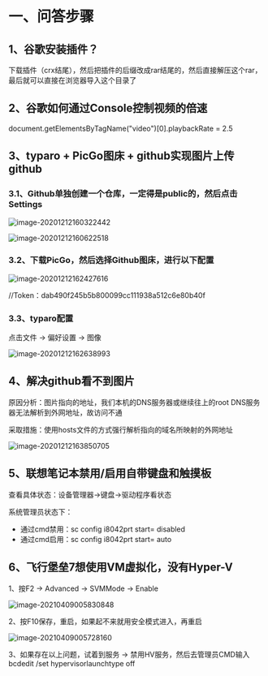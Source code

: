 # 一、问答步骤

## 1、谷歌安装插件？

下载插件（crx结尾），然后把插件的后缀改成rar结尾的，然后直接解压这个rar，最后就可以直接在浏览器导入这个目录了



## 2、谷歌如何通过Console控制视频的倍速

document.getElementsByTagName("video")[0].playbackRate = 2.5



## 3、typaro + PicGo图床 + github实现图片上传github

### 3.1、Github单独创建一个仓库，一定得是public的，然后点击Settings

![image-20201212160322442](https://cdn.jsdelivr.net/gh/sphshenpeihong/pic1/img/20201212160324.png)

![image-20201212160622518](https://cdn.jsdelivr.net/gh/sphshenpeihong/pic1/img/20201212160624.png)



### 3.2、下载PicGo，然后选择Github图床，进行以下配置

![image-20201212162427616](https://cdn.jsdelivr.net/gh/sphshenpeihong/pic1/img/20201212162429.png)

//Token：dab490f245b5b800099cc111938a512c6e80b40f



### 3.3、typaro配置

点击文件 -> 偏好设置 -> 图像

![image-20201212162638993](https://cdn.jsdelivr.net/gh/sphshenpeihong/pic1/img/20201212162640.png)



## 4、解决github看不到图片

原因分析：图片指向的地址，我们本机的DNS服务器或继续往上的root DNS服务器无法解析到外网地址，故访问不通

采取措施：使用hosts文件的方式强行解析指向的域名所映射的外网地址

![image-20201212163850705](https://cdn.jsdelivr.net/gh/sphshenpeihong/pic1/img/20201212163852.png)



## 5、联想笔记本禁用/启用自带键盘和触摸板

查看具体状态：设备管理器->键盘->驱动程序看状态

系统管理员状态下：

- 通过cmd禁用：sc config i8042prt start= disabled
- 通过cmd启用：sc config i8042prt start= auto



## 6、飞行堡垒7想使用VM虚拟化，没有Hyper-V

1、按F2 -> Advanced -> SVMMode -> Enable

![image-20210409005830848](https://cdn.jsdelivr.net/gh/sphshenpeihong/pic1/img/20210409005832.png)

2、按F10保存，重启，如果起不来就用安全模式进入，再重启

![image-20210409005728160](https://cdn.jsdelivr.net/gh/sphshenpeihong/pic1/img/20210409005729.png)

3、如果存在以上问题，试着到服务 -> 禁用HV服务，然后去管理员CMD输入  bcdedit /set hypervisorlaunchtype off





